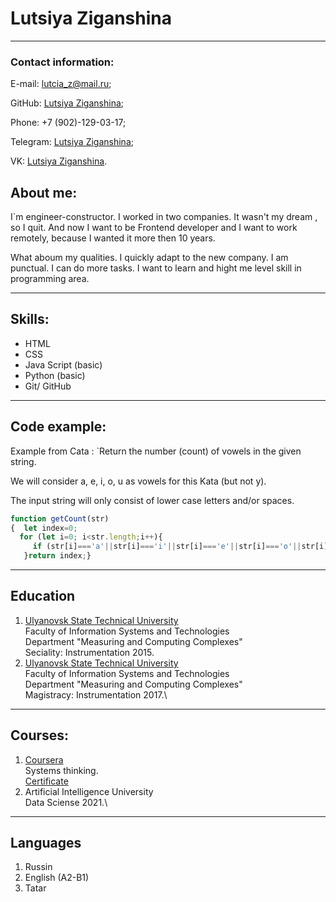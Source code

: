 

# Lutsiya Ziganshina
***
### Contact information:
 
 E-mail: lutcia_z@mail.ru;

 GitHub: [Lutsiya Ziganshina](https://github.com/Lutiklut);

 Phone: +7 (902)-129-03-17;

 Telegram: [Lutsiya Ziganshina](https://t.me/lutcia);

 VK: [ Lutsiya Ziganshina](http://vk.com/lutik_z).

 ## About me:

 I`m engineer-constructor. I worked in two companies. It wasn't my dream , so I quit. And now I want to be Frontend developer and I want to work remotely, because I wanted it more then 10 years.

 What aboum my qualities. I quickly adapt to the new company. I am punctual. I can do more tasks. I want to learn and hight me level skill in programming area. 
 ___

## Skills:


 + HTML
 + CSS
 + Java Script (basic)
 + Python (basic)
 + Git/ GitHub
 ___

## Code example:
 Example from Cata :
 `Return the number (count) of vowels in the given string.

 We will consider a, e, i, o, u as vowels for this Kata (but not y).

 The input string will only consist of lower case letters and/or spaces.

 ```javascript
 function getCount(str) 
 {  let index=0;
   for (let i=0; i<str.length;i++){
      if (str[i]==='a'||str[i]==='i'||str[i]==='e'||str[i]==='o'||str[i]==='u'){index++}
    }return index;}
``` 
___

## Education
1. [Ulyanovsk State Technical University](https://ulstu.ru/) \
Faculty of Information Systems and Technologies \
Department "Measuring and Computing Complexes" \
Seciality: Instrumentation 2015.
2. [Ulyanovsk State Technical University](https://ulstu.ru/) \
Faculty of Information Systems and Technologies \
Department "Measuring and Computing Complexes" \
Magistracy: Instrumentation 2017.\
___

## Courses:
1. [Coursera](https://www.coursera.org) \
Systems thinking. \
[Certificate](https://www.coursera.org/account/accomplishments/verify/W5CCXJCTBX9T?utm_source=link&utm_medium=certificate&utm_content=cert_image&utm_campaign=pdf_header_button&utm_product=course) 
2. Artificial Intelligence University \
Data Sciense 2021.\
___

## Languages
1. Russin
2. English (A2-B1)
3. Tatar
